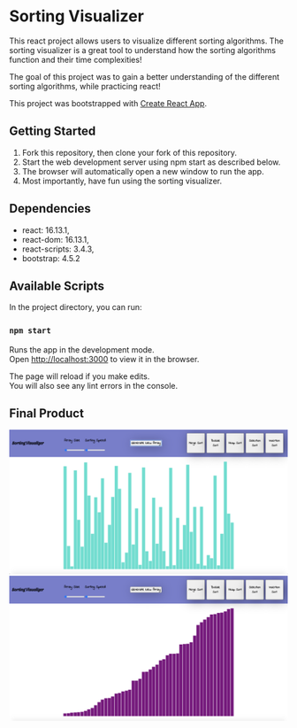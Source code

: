 # Sorting Visualizer

This react project allows users to visualize different sorting algorithms. The sorting visualizer is a great tool to understand how the sorting algorithms function and their time complexities!

The goal of this project was to gain a better understanding of the different sorting algorithms, while practicing react!

This project was bootstrapped with [Create React App](https://github.com/facebook/create-react-app).

## Getting Started

1. Fork this repository, then clone your fork of this repository.
2. Start the web development server using npm start as described below. 
3. The browser will automatically open a new window to run the app.
4. Most importantly, have fun using the sorting visualizer.

## Dependencies 

- react: 16.13.1,
- react-dom: 16.13.1,
- react-scripts: 3.4.3,
- bootstrap: 4.5.2

## Available Scripts

In the project directory, you can run:

### `npm start`

Runs the app in the development mode.<br />
Open [http://localhost:3000](http://localhost:3000) to view it in the browser.

The page will reload if you make edits.<br />
You will also see any lint errors in the console.

## Final Product

!["Homepage of the app"](https://github.com/Jacob1225/Sorting-Visualizer/blob/master/docs/homepage.png?raw=true)
!["Sorted Array"](https://github.com/Jacob1225/Sorting-Visualizer/blob/master/docs/sorted.png?raw=true)
